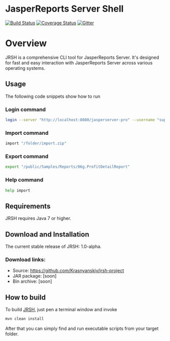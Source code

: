 JasperReports Server Shell
==========================
[![Build Status](https://travis-ci.org/Krasnyanskiy/jrsh-project.svg?branch=master)](https://travis-ci.org/Krasnyanskiy/jrsh-project) [![Coverage Status](https://img.shields.io/coveralls/Krasnyanskiy/jrs-command-line-tool.svg)](https://coveralls.io/r/Krasnyanskiy/jrs-command-line-tool?branch=master)
[![Gitter](https://badges.gitter.im/Join%20Chat.svg)](https://gitter.im/Krasnyanskiy/jrs-command-line-tool?utm_source=badge&utm_medium=badge&utm_campaign=pr-badge&utm_content=body_badge)
# Overview
JRSH is a comprehensive CLI tool for JasperReports Server. It's designed for fast and easy interaction with JasperReports Server across various operating systems.
## Usage
The following code snippets show how to run
### Login command
```bash
login --server "http://localhost:8080/jasperserver-pro" --username "superuser" --password "superuser"
```
### Import command
```bash
import "/folder/import.zip"
```
### Export command
```bash
export "/public/Samples/Reports/06g.ProfitDetailReport"
```
### Help command
```bash
help import
```
## Requirements
JRSH requires Java 7 or higher.
## Download and Installation
The current stable release of JRSH: 1.0-alpha.
### Download links:
- Source: https://github.com/Krasnyanskiy/jrsh-project
- JAR package: [soon]
- Bin archive: [soon]
## How to build
To build [JRSH](https://github.com/Krasnyanskiy/jrs-command-line-tool), just pen a terminal window and invoke
```java
mvn clean install
```
After that you can simply find and run executable scripts from your target folder.
